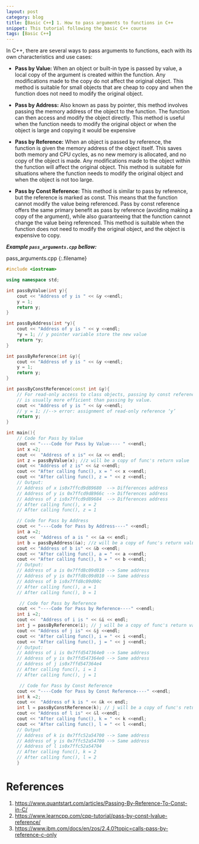 ```yaml
---
layout: post
category: blog
title: [Basic C++] 1. How to pass arguments to functions in C++ 
snippet: This tutorial following the basic C++ course
tags: [Basic C++]
---
```


In C++, there are several ways to pass arguments to functions, each with its own characteristics and use cases:

- **Pass by Value:** When an object or built-in type is passed by value, a local copy of the argument is created within the function. Any modifications made to the copy do not affect the original object. This method is suitable for small objects that are cheap to copy and when the function does not need to modify the original object.
    
- **Pass by Address:** Also known as pass by pointer, this method involves passing the memory address of the object to the function. The function can then access and modify the object directly. This method is useful when the function needs to modify the original object or when the object is large and copying it would be expensive

- **Pass by Reference:** When an object is passed by reference, the function is given the memory address of the object itself. This saves both memory and CPU cycles, as no new memory is allocated, and no copy of the object is made. Any modifications made to the object within the function will affect the original object. This method is suitable for situations where the function needs to modify the original object and when the object is not too large.

- **Pass by Const Reference:** This method is similar to pass by reference, but the reference is marked as const. This means that the function cannot modify the value being referenced. Pass by const reference offers the same primary benefit as pass by reference (avoiding making a copy of the argument), while also guaranteeing that the function cannot change the value being referenced. This method is suitable when the function does not need to modify the original object, and the object is expensive to copy.

___Example ```pass_arguments.cpp``` bellow:___ 

pass_arguments.cpp
{:.filename}
```c++
#include <iostream>

using namespace std;

int passByValue(int y){
    cout << "Address of y is " << &y <<endl;
    y = 1; 
    return y;
}

int passByAddress(int *y){
    cout << "Address of y is " << y <<endl;
    *y = 1; // y pointer variable store the new value
    return *y;
}

int passByReference(int &y){
    cout << "Address of y is " << &y <<endl;
    y = 1;
    return y;
}

int passByConstReference(const int &y){
    // For read-only access to class objects, passing by const reference 
    // is usually more efficient than passing by value. 
    cout << "Address of y is " << &y <<endl;
    // y = 1; //--> error: assignment of read-only reference ‘y’
    return y;
}

int main(){
    // Code for Pass by Value 
    cout << "----Code for Pass by Value---- " <<endl;
    int x =2;
    cout <<  "Address of x is" << &x << endl;
    int z = passByValue(x); //z will be a copy of func's return value
    cout << "Address of z is" << &z <<endl;
    cout << "After calling func(), x = " << x <<endl;
    cout << "After calling func(), z = " << z <<endl;
    // Output:
    // Address of x is0x7ffcd9d89680  --> Differences address
    // Address of y is 0x7ffcd9d8966c --> Differences address
    // Address of z is0x7ffcd9d89684  --> Differences address
    // After calling func(), x = 2
    // After calling func(), z = 1

    // Code for Pass by Address
    cout << "----Code for Pass by Address----" <<endl;
    int a =2;
    cout <<  "Address of a is " << &a << endl;
    int b = passByAddress(&a); //z will be a copy of func's return value
    cout << "Address of b is" << &b <<endl;
    cout << "After calling func(), a = " << a <<endl;
    cout << "After calling func(), b = " << b <<endl;
    // Output:
    // Address of a is 0x7ffd8c09d010 --> Same address
    // Address of y is 0x7ffd8c09d010 --> Same address
    // Address of b is0x7ffd8c09d00c
    // After calling func(), a = 1
    // After calling func(), b = 1

     // Code for Pass by Reference
    cout << "----Code for Pass by Reference----" <<endl;
    int i =2;
    cout <<  "Address of i is " << &i << endl;
    int j = passByReference(i); // j will be a copy of func's return value
    cout << "Address of j is" << &j <<endl;
    cout << "After calling func(), i = " << i <<endl;
    cout << "After calling func(), j = " << j <<endl;
    // Output: 
    // Address of i is 0x7ffd547364e0 --> Same address
    // Address of y is 0x7ffd547364e0 --> Same address
    // Address of j is0x7ffd547364e4
    // After calling func(), i = 1
    // After calling func(), j = 1

     // Code for Pass by Const Reference
    cout << "----Code for Pass by Const Reference----" <<endl;
    int k =2;
    cout <<  "Address of k is " << &k << endl;
    int l = passByConstReference(k); // j will be a copy of func's return value
    cout << "Address of l is" << &l <<endl;
    cout << "After calling func(), k = " << k <<endl;
    cout << "After calling func(), l = " << l <<endl;
    // Output
    // Address of k is 0x7ffc52a54700 --> Same address
    // Address of y is 0x7ffc52a54700 --> Same address
    // Address of l is0x7ffc52a54704
    // After calling func(), k = 2
    // After calling func(), l = 2
    }

```

# References
1. https://www.quantstart.com/articles/Passing-By-Reference-To-Const-in-C/
2. https://www.learncpp.com/cpp-tutorial/pass-by-const-lvalue-reference/
3. https://www.ibm.com/docs/en/zos/2.4.0?topic=calls-pass-by-reference-c-only